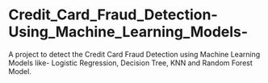 # Credit_Card_Fraud_Detection-Using_Machine_Learning_Models-
A project to detect the Credit Card Fraud Detection using Machine Learning Models like- Logistic Regression, Decision Tree, KNN and Random Forest Model.

